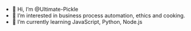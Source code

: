 - 👋 Hi, I’m @Ultimate-Pickle
- 👀 I’m interested in business process automation, ethics and cooking.
- 🌱 I’m currently learning JavaScript, Python, Node.js

<!---
Ultimate-Pickle/Ultimate-Pickle is a ✨ special ✨ repository because its `README.md` (this file) appears on your GitHub profile.
You can click the Preview link to take a look at your changes.
--->
